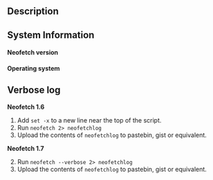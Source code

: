 ## Description

## System Information

#### Neofetch version

#### Operating system

## Verbose log

**Neofetch 1.6**

1. Add `set -x` to a new line near the top of the script.
2. Run `neofetch 2> neofetchlog`
3. Upload the contents of `neofetchlog` to pastebin, gist or equivalent.

**Neofetch 1.7**

2. Run `neofetch --verbose 2> neofetchlog`
3. Upload the contents of `neofetchlog` to pastebin, gist or equivalent.



